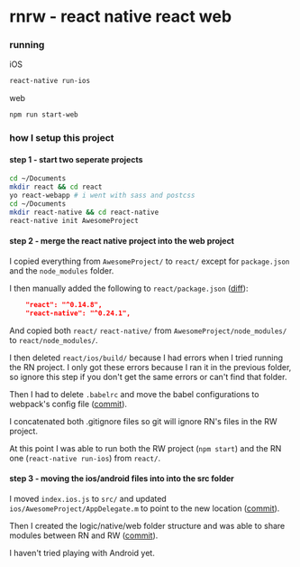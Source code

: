 # rnrw - react native react web

### running

iOS
```sh
react-native run-ios
```

web
```sh
npm run start-web
```

### how I setup this project

#### step 1 - start two seperate projects

```sh
cd ~/Documents
mkdir react && cd react
yo react-webapp # i went with sass and postcss
cd ~/Documents
mkdir react-native && cd react-native
react-native init AwesomeProject
```

#### step 2 - merge the react native project into the web project

I copied everything from `AwesomeProject/` to `react/` except for `package.json`  and the `node_modules` folder.

I then manually added the following to `react/package.json` ([diff](https://github.com/dutzi/rnrw/commit/dde1bdda8e1dee61b9d1f525fe1b77b2b1c6278a#diff-b9cfc7f2cdf78a7f4b91a753d10865a2R5)):

```json
    "react": "^0.14.8",
    "react-native": "^0.24.1",
```

And copied both `react/` `react-native/` from `AwesomeProject/node_modules/` to `react/node_modules/`.

I then deleted `react/ios/build/` because I had errors when I tried running the RN project. I only got these errors because I ran it in the previous folder, so ignore this step if you don't get the same errors or can't find that folder.

Then I had to delete `.babelrc` and move the babel configurations to webpack's config file ([commit](https://github.com/dutzi/rnrw/commit/280b27c79ca83d90a27833e04efe1dea7efea51d)).

I concatenated both .gitignore files so git will ignore RN's files in the RW project.

At this point I was able to run both the RW project (`npm start`) and the RN one (`react-native run-ios`) from `react/`.

#### step 3 - moving the ios/android files into into the src folder

I moved `index.ios.js` to `src/` and updated `ios/AwesomeProject/AppDelegate.m` to point to the new location ([commit](https://github.com/dutzi/rnrw/commit/213def7bcb30f4fe639299970b06eab647450872)).

Then I created the logic/native/web folder structure and was able to share modules between RN and RW ([commit](https://github.com/dutzi/rnrw/commit/0ed7d872214c734bd7759c3b1c407bd54f97d8ad)).

I haven't tried playing with Android yet.
